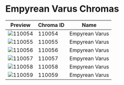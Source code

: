 # Empyrean Varus Chromas

| Preview | Chroma ID | Name |
|---------|-----------|------|
| ![110054](https://raw.communitydragon.org/latest/plugins/rcp-be-lol-game-data/global/default/v1/champion-chroma-images/110/110054.png) | 110054 | Empyrean Varus |
| ![110055](https://raw.communitydragon.org/latest/plugins/rcp-be-lol-game-data/global/default/v1/champion-chroma-images/110/110055.png) | 110055 | Empyrean Varus |
| ![110056](https://raw.communitydragon.org/latest/plugins/rcp-be-lol-game-data/global/default/v1/champion-chroma-images/110/110056.png) | 110056 | Empyrean Varus |
| ![110057](https://raw.communitydragon.org/latest/plugins/rcp-be-lol-game-data/global/default/v1/champion-chroma-images/110/110057.png) | 110057 | Empyrean Varus |
| ![110058](https://raw.communitydragon.org/latest/plugins/rcp-be-lol-game-data/global/default/v1/champion-chroma-images/110/110058.png) | 110058 | Empyrean Varus |
| ![110059](https://raw.communitydragon.org/latest/plugins/rcp-be-lol-game-data/global/default/v1/champion-chroma-images/110/110059.png) | 110059 | Empyrean Varus |